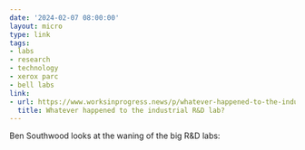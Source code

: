 ```yaml
---
date: '2024-02-07 08:00:00'
layout: micro
type: link
tags:
- labs
- research
- technology
- xerox parc
- bell labs
link:
- url: https://www.worksinprogress.news/p/whatever-happened-to-the-industrial?publication_id=90387&post_id=137476557&isFreemail=true&r=qo4z
  title: Whatever happened to the industrial R&D lab?
---
```


Ben Southwood looks at the waning of the big R&D labs:
